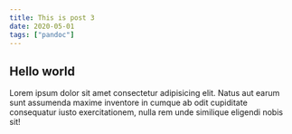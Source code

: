 ```yaml
---
title: This is post 3
date: 2020-05-01
tags: ["pandoc"]
---
```


## Hello world

Lorem ipsum dolor sit amet consectetur adipisicing elit. Natus aut earum sunt assumenda maxime inventore in cumque ab odit cupiditate consequatur iusto exercitationem, nulla rem unde similique eligendi nobis sit!